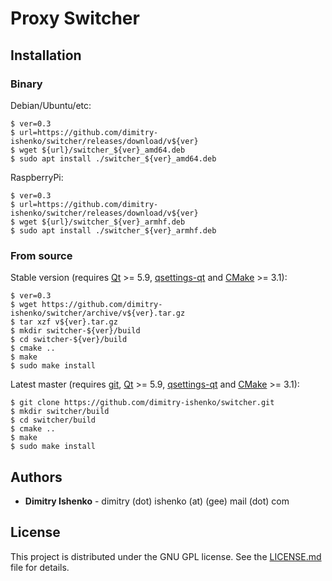 # Proxy Switcher

## Installation

### Binary

Debian/Ubuntu/etc:

```shell
$ ver=0.3
$ url=https://github.com/dimitry-ishenko/switcher/releases/download/v${ver}
$ wget ${url}/switcher_${ver}_amd64.deb
$ sudo apt install ./switcher_${ver}_amd64.deb
```

RaspberryPi:

```shell
$ ver=0.3
$ url=https://github.com/dimitry-ishenko/switcher/releases/download/v${ver}
$ wget ${url}/switcher_${ver}_armhf.deb
$ sudo apt install ./switcher_${ver}_armhf.deb
```

### From source

Stable version (requires [Qt](https://www.qt.io/) >= 5.9,
[qsettings-qt](https://gitlab.com/ubports/core/gsettings-qt) and 
[CMake](https://cmake.org/) >= 3.1):

```shell
$ ver=0.3
$ wget https://github.com/dimitry-ishenko/switcher/archive/v${ver}.tar.gz
$ tar xzf v${ver}.tar.gz
$ mkdir switcher-${ver}/build
$ cd switcher-${ver}/build
$ cmake ..
$ make
$ sudo make install
```

Latest master (requires [git](https://git-scm.com/), [Qt](https://www.qt.io/) >=
5.9, [qsettings-qt](https://gitlab.com/ubports/core/gsettings-qt) and 
[CMake](https://cmake.org/) >= 3.1):

```shell
$ git clone https://github.com/dimitry-ishenko/switcher.git
$ mkdir switcher/build
$ cd switcher/build
$ cmake ..
$ make
$ sudo make install
```

## Authors

* **Dimitry Ishenko** - dimitry (dot) ishenko (at) (gee) mail (dot) com

## License

This project is distributed under the GNU GPL license. See the
[LICENSE.md](LICENSE.md) file for details.
